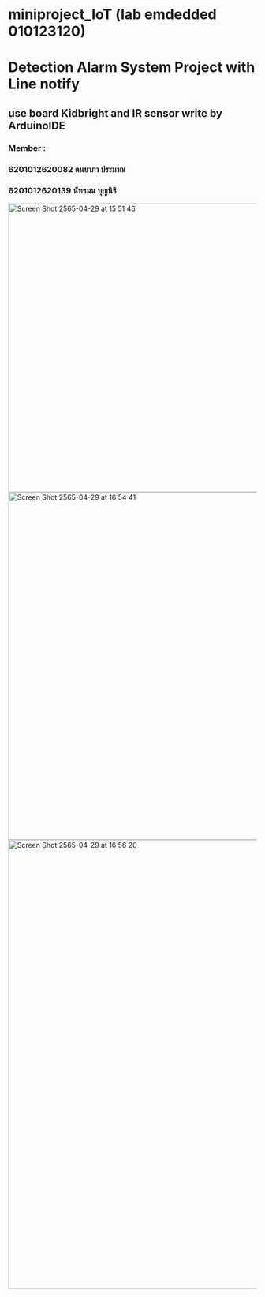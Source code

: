 # miniproject_IoT (lab emdedded 010123120)
# Detection Alarm System Project with Line notify
## use board Kidbright and IR sensor write by ArduinoIDE

### Member :
### 6201012620082 ดนยาภา ประมาณ
### 6201012620139 นัทธมน บุญนิธิ

<img width="585" alt="Screen Shot 2565-04-29 at 15 51 46" src="https://user-images.githubusercontent.com/64399206/165913788-6e3f9201-8621-4691-98cc-983e6e6a9917.png">

<img width="705" alt="Screen Shot 2565-04-29 at 16 54 41" src="https://user-images.githubusercontent.com/64399206/165924293-8c90d345-a35d-48aa-8121-224297f88742.png">

<img width="910" alt="Screen Shot 2565-04-29 at 16 56 20" src="https://user-images.githubusercontent.com/64399206/165923523-62798fa6-11c5-458a-bc25-7ce3c88db326.png">





